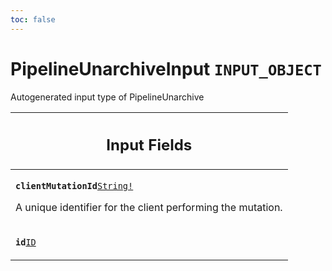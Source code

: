 ```yaml
---
toc: false
---
```

<!--
  _____   ____    _   _  ____ _______   ______ _____ _____ _______
  |  __  / __   |  | |/ __ __   __| |  ____|  __ _   _|__   __|
  | |  | | |  | | |  | | |  | | | |    | |__  | |  | || |    | |
  | |  | | |  | | | . ` | |  | | | |    |  __| | |  | || |    | |
  | |__| | |__| | | |  | |__| | | |    | |____| |__| || |_   | |
  |_____/ ____/  |_| _|____/  |_|    |______|_____/_____|  |_|
  This file is auto-generated by script/generate_graphql_api_content.sh,
  please build the schema.json by running `rails api:graph:export`
  with https://github.com/buildkite/buildkite/,
  replace the content in data/graphql_data_schema.json
  and run the generation script `./scripts/generate-graphql-api-content.sh`.
-->
<!-- vale off -->
<h1 class="has-pills" data-algolia-exclude>
  PipelineUnarchiveInput
  <span class="pill pill--input_object pill--normal-case pill--large"><code>INPUT_OBJECT</code></span>
</h1>
<!-- vale on -->


<p>Autogenerated input type of PipelineUnarchive</p>




<table class="responsive-table responsive-table--single-column-rows">
  <thead>
    <th>
      <h2 data-algolia-exclude>Input Fields</h2>
    </th>
  </thead>
  <tbody>
    <tr><td><p><strong><code>clientMutationId</code></strong><a href="/docs/apis/graphql/schemas/scalar/string" class="pill pill--scalar pill--normal-case pill--medium" title="Go to SCALAR String"><code>String!</code></a></p><p>A unique identifier for the client performing the mutation.</p></td></tr><tr><td><p><strong><code>id</code></strong><a href="/docs/apis/graphql/schemas/scalar/id" class="pill pill--scalar pill--normal-case pill--medium" title="Go to SCALAR ID"><code>ID</code></a></p></td></tr>
  </tbody>
</table>

